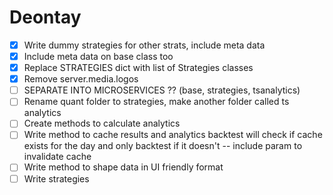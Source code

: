  # Deontay

 - [x] Write dummy strategies for other strats, include meta data
 - [x] Include meta data on base class too 
 - [x] Replace STRATEGIES dict with list of Strategies classes
 - [x] Remove server.media.logos
 - [ ] SEPARATE INTO MICROSERVICES ?? (base, strategies, tsanalytics)
 - [ ] Rename quant folder to strategies, make another folder called ts analytics
 - [ ] Create methods to calculate analytics
 - [ ] Write method to cache results and analytics
        backtest will check if cache exists for the day and only backtest if it doesn't -- include param to invalidate cache
 - [ ] Write method to shape data in UI friendly format
 - [ ] Write strategies
